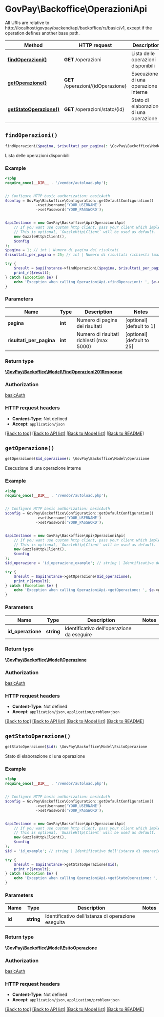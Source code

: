 # GovPay\Backoffice\OperazioniApi

All URIs are relative to http://localhost/govpay/backend/api/backoffice/rs/basic/v1, except if the operation defines another base path.

| Method | HTTP request | Description |
| ------------- | ------------- | ------------- |
| [**findOperazioni()**](OperazioniApi.md#findOperazioni) | **GET** /operazioni | Lista delle operazioni disponibili |
| [**getOperazione()**](OperazioniApi.md#getOperazione) | **GET** /operazioni/{idOperazione} | Esecuzione di una operazione interne |
| [**getStatoOperazione()**](OperazioniApi.md#getStatoOperazione) | **GET** /operazioni/stato/{id} | Stato di elaborazione di una operazione |


## `findOperazioni()`

```php
findOperazioni($pagina, $risultati_per_pagina): \GovPay\Backoffice\Model\FindOperazioni201Response
```

Lista delle operazioni disponibili

### Example

```php
<?php
require_once(__DIR__ . '/vendor/autoload.php');


// Configure HTTP basic authorization: basicAuth
$config = GovPay\Backoffice\Configuration::getDefaultConfiguration()
              ->setUsername('YOUR_USERNAME')
              ->setPassword('YOUR_PASSWORD');


$apiInstance = new GovPay\Backoffice\Api\OperazioniApi(
    // If you want use custom http client, pass your client which implements `GuzzleHttp\ClientInterface`.
    // This is optional, `GuzzleHttp\Client` will be used as default.
    new GuzzleHttp\Client(),
    $config
);
$pagina = 1; // int | Numero di pagina dei risultati
$risultati_per_pagina = 25; // int | Numero di risultati richiesti (max 5000)

try {
    $result = $apiInstance->findOperazioni($pagina, $risultati_per_pagina);
    print_r($result);
} catch (Exception $e) {
    echo 'Exception when calling OperazioniApi->findOperazioni: ', $e->getMessage(), PHP_EOL;
}
```

### Parameters

| Name | Type | Description  | Notes |
| ------------- | ------------- | ------------- | ------------- |
| **pagina** | **int**| Numero di pagina dei risultati | [optional] [default to 1] |
| **risultati_per_pagina** | **int**| Numero di risultati richiesti (max 5000) | [optional] [default to 25] |

### Return type

[**\GovPay\Backoffice\Model\FindOperazioni201Response**](../Model/FindOperazioni201Response.md)

### Authorization

[basicAuth](../../README.md#basicAuth)

### HTTP request headers

- **Content-Type**: Not defined
- **Accept**: `application/json`

[[Back to top]](#) [[Back to API list]](../../README.md#endpoints)
[[Back to Model list]](../../README.md#models)
[[Back to README]](../../README.md)

## `getOperazione()`

```php
getOperazione($id_operazione): \GovPay\Backoffice\Model\Operazione
```

Esecuzione di una operazione interne

### Example

```php
<?php
require_once(__DIR__ . '/vendor/autoload.php');


// Configure HTTP basic authorization: basicAuth
$config = GovPay\Backoffice\Configuration::getDefaultConfiguration()
              ->setUsername('YOUR_USERNAME')
              ->setPassword('YOUR_PASSWORD');


$apiInstance = new GovPay\Backoffice\Api\OperazioniApi(
    // If you want use custom http client, pass your client which implements `GuzzleHttp\ClientInterface`.
    // This is optional, `GuzzleHttp\Client` will be used as default.
    new GuzzleHttp\Client(),
    $config
);
$id_operazione = 'id_operazione_example'; // string | Identificativo dell'operazione da eseguire

try {
    $result = $apiInstance->getOperazione($id_operazione);
    print_r($result);
} catch (Exception $e) {
    echo 'Exception when calling OperazioniApi->getOperazione: ', $e->getMessage(), PHP_EOL;
}
```

### Parameters

| Name | Type | Description  | Notes |
| ------------- | ------------- | ------------- | ------------- |
| **id_operazione** | **string**| Identificativo dell&#39;operazione da eseguire | |

### Return type

[**\GovPay\Backoffice\Model\Operazione**](../Model/Operazione.md)

### Authorization

[basicAuth](../../README.md#basicAuth)

### HTTP request headers

- **Content-Type**: Not defined
- **Accept**: `application/json`, `application/problem+json`

[[Back to top]](#) [[Back to API list]](../../README.md#endpoints)
[[Back to Model list]](../../README.md#models)
[[Back to README]](../../README.md)

## `getStatoOperazione()`

```php
getStatoOperazione($id): \GovPay\Backoffice\Model\EsitoOperazione
```

Stato di elaborazione di una operazione

### Example

```php
<?php
require_once(__DIR__ . '/vendor/autoload.php');


// Configure HTTP basic authorization: basicAuth
$config = GovPay\Backoffice\Configuration::getDefaultConfiguration()
              ->setUsername('YOUR_USERNAME')
              ->setPassword('YOUR_PASSWORD');


$apiInstance = new GovPay\Backoffice\Api\OperazioniApi(
    // If you want use custom http client, pass your client which implements `GuzzleHttp\ClientInterface`.
    // This is optional, `GuzzleHttp\Client` will be used as default.
    new GuzzleHttp\Client(),
    $config
);
$id = 'id_example'; // string | Identificativo dell'istanza di operazione eseguita

try {
    $result = $apiInstance->getStatoOperazione($id);
    print_r($result);
} catch (Exception $e) {
    echo 'Exception when calling OperazioniApi->getStatoOperazione: ', $e->getMessage(), PHP_EOL;
}
```

### Parameters

| Name | Type | Description  | Notes |
| ------------- | ------------- | ------------- | ------------- |
| **id** | **string**| Identificativo dell&#39;istanza di operazione eseguita | |

### Return type

[**\GovPay\Backoffice\Model\EsitoOperazione**](../Model/EsitoOperazione.md)

### Authorization

[basicAuth](../../README.md#basicAuth)

### HTTP request headers

- **Content-Type**: Not defined
- **Accept**: `application/json`, `application/problem+json`

[[Back to top]](#) [[Back to API list]](../../README.md#endpoints)
[[Back to Model list]](../../README.md#models)
[[Back to README]](../../README.md)
